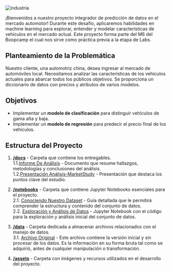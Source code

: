 ![industria](https://github.com/JohannaRangel/ML_MarketAnalysis-AutomotrizChina/raw/main/assets/industria.png)
<br />

¡Bienvenidos a nuestro proyecto integrador de predicción de datos en el mercado automotor! Durante este desafío, aplicaremos habilidades en machine learning para explorar, entender y modelar características de vehículos en el mercado actual. Este proyecto forma parte del M6 del Boopcamp el cual nos sirve como práctica previa a la etapa de Labs.

## Planteamiento de la Problemática
Nuestro cliente, una automotriz china, desea ingresar al mercado de automóviles local. Necesitamos analizar las características de los vehículos actuales para abarcar todos los públicos objetivos. Se proporciona un diccionario de datos con precios y atributos de varios modelos.

## Objetivos
- Implementar un **modelo de clasificación** para distinguir vehículos de gama alta y baja.<br />
- Implementar un **modelo de regresión** para predecir el precio final de los vehículos.

## Estructura del Proyecto
1. [**/docs**](docs/) - Carpeta que contiene los entregables.<br />
   1.1.[Informe De Análisis](docs/) - Documento que resume hallazgos, metodologías y conclusiones del análisis.<br />
   1.2.[Presentación Análisis-MarketStudy](docs/) - Presentación que destaca los puntos clave del estudio.<br />
   
3. [**/notebooks**](notebooks/) - Carpeta que contiene Jupyter Notebooks esenciales para el proyecto.<br />
  2.1. [Conociendo Nuestro Dataset](notebooks/diccionario-datos.ipynb) - Guía detallada que le permitirá comprender la estructura y contenido del conjunto de datos.<br />
  2.2. [Exploración y Análisis de Datos](notebooks/exploración-y-análisis-de-datos.ipynb) - Jupyter Notebook con el código para la exploración y análisis inicial del conjunto de datos.<br />

4. [**/data**](data/) - Carpeta dedicada a almacenar archivos relacionados con el manejo de datos.<br />
  3.1. [Archivo Original](data/original_dataset.csv) - Este archivo contiene la versión inicial y sin procesar de los datos. Es la información en su forma bruta tal como se adquirió, antes de cualquier manipulación o transformación.<br />

5. [**/assets**](assets/) - Carpeta con imágenes y recursos utilizados en el desarrollo del proyecto.


